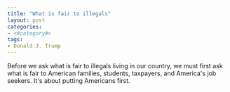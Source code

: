 ```yaml
---
title: "What is fair to illegals"
layout: post
categories:
- <#category#>
tags:
- Donald J. Trump
---
```


Before we ask what is fair to illegals living in our country, we must first ask what is fair to American families, students, taxpayers, and America's job seekers. It's about putting Americans first.
